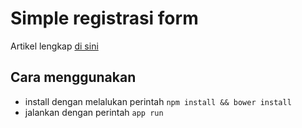 # Simple registrasi form

Artikel lengkap [di sini](http://martabakang.us/form-registrasi-sederhana-dengan-nodejs-coffescript-angularjs-dan-bootstrap)

## Cara menggunakan

- install dengan melalukan perintah `npm install && bower install`
- jalankan dengan perintah `app run`
